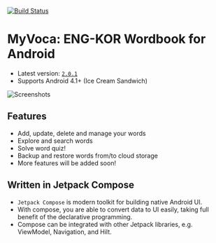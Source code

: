 [![Build Status](https://app.bitrise.io/app/9dfb3c6ede76aa3c/status.svg?token=tfZLY0r58h_J4uT2eI1AlA)](https://app.bitrise.io/app/9dfb3c6ede76aa3c)

# MyVoca: ENG-KOR Wordbook for Android
* Latest version: [`2.0.1`](https://play.google.com/store/apps/details?id=hsk.practice.myvoca)
* Supports Android 4.1+ (Ice Cream Sandwich)

![Screenshots](https://user-images.githubusercontent.com/45386920/136682638-1111cd9d-6d42-4ed8-b892-8923a3522fd6.png)


## Features
* Add, update, delete and manage your words
* Explore and search words
* Solve word quiz!
* Backup and restore words from/to cloud storage
* More features will be added soon!

## Written in Jetpack Compose
* `Jetpack Compose` is modern toolkit for building native Android UI. 
* With compose, you are able to convert data to UI easily, taking full benefit of the declarative programming.
* Compose can be integrated with other Jetpack libraries, e.g. ViewModel, Navigation, and Hilt.
